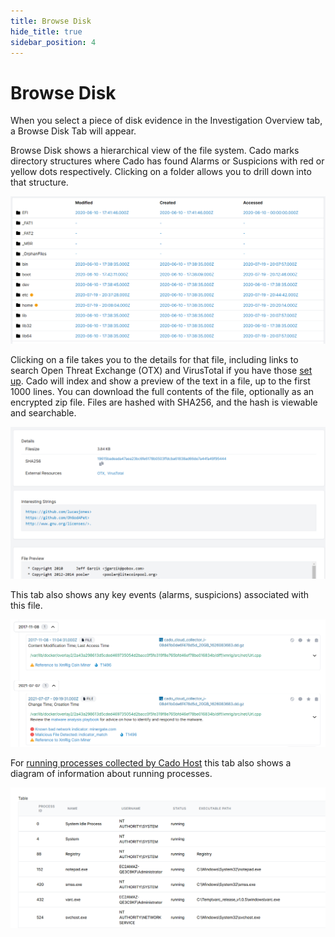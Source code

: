 ```yaml
---
title: Browse Disk
hide_title: true
sidebar_position: 4
---
```


# Browse Disk

When you select a piece of disk evidence in the Investigation Overview tab, a Browse Disk Tab will appear.

Browse Disk shows a hierarchical view of the file system. Cado marks directory structures where Cado has found Alarms or Suspicions with red or yellow dots respectively. Clicking on a folder allows you to drill down into that structure. 

![Browse Disk](/img/browse-disk.png)

Clicking on a file takes you to the details for that file, including links to search Open Threat Exchange (OTX) and VirusTotal if you have those [set up](detections.md).
Cado will index and show a preview of the text in a file, up to the first 1000 lines.
You can download the full contents of the file, optionally as an encrypted zip file.
Files are hashed with SHA256, and the hash is viewable and searchable.

![File Details 1](/img/file-details-1.png)

This tab also shows any key events (alarms, suspicions) associated with this file.

![File Details 2](/img/file-details-2.png)

For [running processes collected by Cado Host](/cado-response/discovery-import/cado-host.md#volatile-data) this tab also shows a diagram of information about running processes.

![Process Table](/img/processes-table.png)
